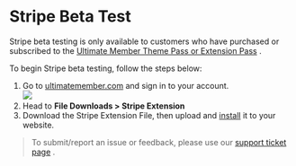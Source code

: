 ---
---
# Stripe Beta Test
 Stripe beta testing is only available to customers who have purchased or subscribed to the    [Ultimate Member Theme Pass or Extension Pass](https://ultimatemember.com/pricing/) .

 To begin Stripe beta testing, follow the steps below:

1. Go to  [ultimatemember.com](http://ultimatemember.com/)  and sign in to your account.  
      ![](https://s3.amazonaws.com/helpscout.net/docs/assets/561c96629033600a7a36d662/images/65111ea0638c3422caf9cc65/file-1zRRYgXppW.png)
2. Head to <strong>File Downloads &gt; Stripe Extension</strong>
3. Download the Stripe Extension File, then upload and  [install](https://ultimatemember.github.io/docs-v3/um-stripe/article/27-installing-an-extension)  it to your website.

> To submit/report an issue or feedback, please use our  [support ticket page](http://ultimatemember.com/support/ticket/) .